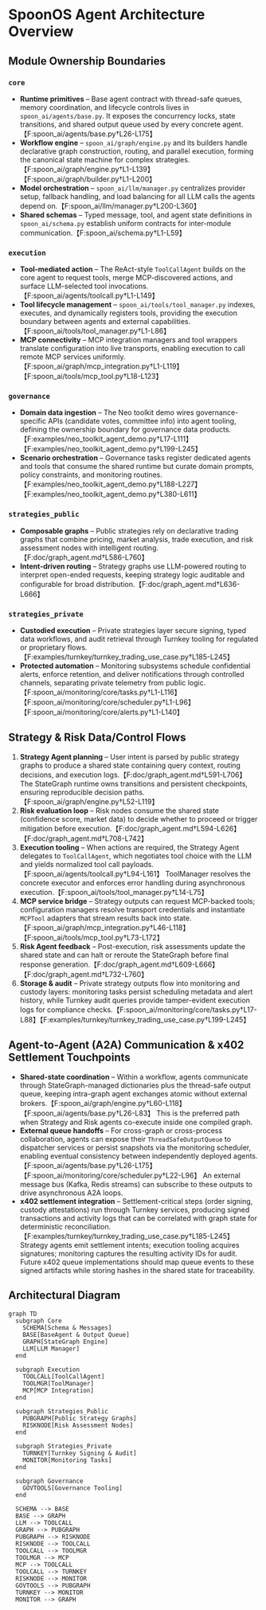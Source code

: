 # SpoonOS Agent Architecture Overview

## Module Ownership Boundaries

### `core`
- **Runtime primitives** – Base agent contract with thread-safe queues, memory coordination, and lifecycle controls lives in `spoon_ai/agents/base.py`. It exposes the concurrency locks, state transitions, and shared output queue used by every concrete agent.【F:spoon_ai/agents/base.py†L26-L175】
- **Workflow engine** – `spoon_ai/graph/engine.py` and its builders handle declarative graph construction, routing, and parallel execution, forming the canonical state machine for complex strategies.【F:spoon_ai/graph/engine.py†L1-L139】【F:spoon_ai/graph/builder.py†L1-L200】
- **Model orchestration** – `spoon_ai/llm/manager.py` centralizes provider setup, fallback handling, and load balancing for all LLM calls the agents depend on.【F:spoon_ai/llm/manager.py†L200-L360】
- **Shared schemas** – Typed message, tool, and agent state definitions in `spoon_ai/schema.py` establish uniform contracts for inter-module communication.【F:spoon_ai/schema.py†L1-L59】

### `execution`
- **Tool-mediated action** – The ReAct-style `ToolCallAgent` builds on the core agent to request tools, merge MCP-discovered actions, and surface LLM-selected tool invocations.【F:spoon_ai/agents/toolcall.py†L1-L149】
- **Tool lifecycle management** – `spoon_ai/tools/tool_manager.py` indexes, executes, and dynamically registers tools, providing the execution boundary between agents and external capabilities.【F:spoon_ai/tools/tool_manager.py†L1-L86】
- **MCP connectivity** – MCP integration managers and tool wrappers translate configuration into live transports, enabling execution to call remote MCP services uniformly.【F:spoon_ai/graph/mcp_integration.py†L1-L119】【F:spoon_ai/tools/mcp_tool.py†L18-L123】

### `governance`
- **Domain data ingestion** – The Neo toolkit demo wires governance-specific APIs (candidate votes, committee info) into agent tooling, defining the ownership boundary for governance data products.【F:examples/neo_toolkit_agent_demo.py†L17-L111】【F:examples/neo_toolkit_agent_demo.py†L199-L245】
- **Scenario orchestration** – Governance tasks register dedicated agents and tools that consume the shared runtime but curate domain prompts, policy constraints, and monitoring routines.【F:examples/neo_toolkit_agent_demo.py†L188-L227】【F:examples/neo_toolkit_agent_demo.py†L380-L611】

### `strategies_public`
- **Composable graphs** – Public strategies rely on declarative trading graphs that combine pricing, market analysis, trade execution, and risk assessment nodes with intelligent routing.【F:doc/graph_agent.md†L586-L760】
- **Intent-driven routing** – Strategy graphs use LLM-powered routing to interpret open-ended requests, keeping strategy logic auditable and configurable for broad distribution.【F:doc/graph_agent.md†L636-L666】

### `strategies_private`
- **Custodied execution** – Private strategies layer secure signing, typed data workflows, and audit retrieval through Turnkey tooling for regulated or proprietary flows.【F:examples/turnkey/turnkey_trading_use_case.py†L185-L245】
- **Protected automation** – Monitoring subsystems schedule confidential alerts, enforce retention, and deliver notifications through controlled channels, separating private telemetry from public logic.【F:spoon_ai/monitoring/core/tasks.py†L1-L116】【F:spoon_ai/monitoring/core/scheduler.py†L1-L96】【F:spoon_ai/monitoring/core/alerts.py†L1-L140】

## Strategy & Risk Data/Control Flows

1. **Strategy Agent planning** – User intent is parsed by public strategy graphs to produce a shared state containing query context, routing decisions, and execution logs.【F:doc/graph_agent.md†L591-L706】 The StateGraph runtime owns transitions and persistent checkpoints, ensuring reproducible decision paths.【F:spoon_ai/graph/engine.py†L52-L119】
2. **Risk evaluation loop** – Risk nodes consume the shared state (confidence score, market data) to decide whether to proceed or trigger mitigation before execution.【F:doc/graph_agent.md†L594-L626】【F:doc/graph_agent.md†L708-L742】
3. **Execution tooling** – When actions are required, the Strategy Agent delegates to `ToolCallAgent`, which negotiates tool choice with the LLM and yields normalized tool call payloads.【F:spoon_ai/agents/toolcall.py†L94-L161】 ToolManager resolves the concrete executor and enforces error handling during asynchronous execution.【F:spoon_ai/tools/tool_manager.py†L14-L75】
4. **MCP service bridge** – Strategy outputs can request MCP-backed tools; configuration managers resolve transport credentials and instantiate `MCPTool` adapters that stream results back into state.【F:spoon_ai/graph/mcp_integration.py†L46-L118】【F:spoon_ai/tools/mcp_tool.py†L73-L172】
5. **Risk Agent feedback** – Post-execution, risk assessments update the shared state and can halt or reroute the StateGraph before final response generation.【F:doc/graph_agent.md†L609-L666】【F:doc/graph_agent.md†L732-L760】
6. **Storage & audit** – Private strategy outputs flow into monitoring and custody layers: monitoring tasks persist scheduling metadata and alert history, while Turnkey audit queries provide tamper-evident execution logs for compliance checks.【F:spoon_ai/monitoring/core/tasks.py†L17-L88】【F:examples/turnkey/turnkey_trading_use_case.py†L199-L245】

## Agent-to-Agent (A2A) Communication & x402 Settlement Touchpoints

- **Shared-state coordination** – Within a workflow, agents communicate through StateGraph-managed dictionaries plus the thread-safe output queue, keeping intra-graph agent exchanges atomic without external brokers.【F:spoon_ai/graph/engine.py†L60-L118】【F:spoon_ai/agents/base.py†L26-L83】 This is the preferred path when Strategy and Risk agents co-execute inside one compiled graph.
- **External queue handoffs** – For cross-graph or cross-process collaboration, agents can expose their `ThreadSafeOutputQueue` to dispatcher services or persist snapshots via the monitoring scheduler, enabling eventual consistency between independently deployed agents.【F:spoon_ai/agents/base.py†L26-L175】【F:spoon_ai/monitoring/core/scheduler.py†L22-L96】 An external message bus (Kafka, Redis streams) can subscribe to these outputs to drive asynchronous A2A loops.
- **x402 settlement integration** – Settlement-critical steps (order signing, custody attestations) run through Turnkey services, producing signed transactions and activity logs that can be correlated with graph state for deterministic reconciliation.【F:examples/turnkey/turnkey_trading_use_case.py†L185-L245】 Strategy agents emit settlement intents; execution tooling acquires signatures; monitoring captures the resulting activity IDs for audit. Future x402 queue implementations should map queue events to these signed artifacts while storing hashes in the shared state for traceability.

## Architectural Diagram

```mermaid
graph TD
  subgraph Core
    SCHEMA[Schema & Messages]
    BASE[BaseAgent & Output Queue]
    GRAPH[StateGraph Engine]
    LLM[LLM Manager]
  end

  subgraph Execution
    TOOLCALL[ToolCallAgent]
    TOOLMGR[ToolManager]
    MCP[MCP Integration]
  end

  subgraph Strategies_Public
    PUBGRAPH[Public Strategy Graphs]
    RISKNODE[Risk Assessment Nodes]
  end

  subgraph Strategies_Private
    TURNKEY[Turnkey Signing & Audit]
    MONITOR[Monitoring Tasks]
  end

  subgraph Governance
    GOVTOOLS[Governance Tooling]
  end

  SCHEMA --> BASE
  BASE --> GRAPH
  LLM --> TOOLCALL
  GRAPH --> PUBGRAPH
  PUBGRAPH --> RISKNODE
  RISKNODE --> TOOLCALL
  TOOLCALL --> TOOLMGR
  TOOLMGR --> MCP
  MCP --> TOOLCALL
  TOOLCALL --> TURNKEY
  RISKNODE --> MONITOR
  GOVTOOLS --> PUBGRAPH
  TURNKEY --> MONITOR
  MONITOR --> GRAPH
```
